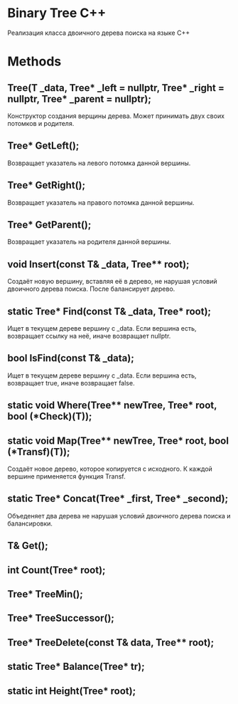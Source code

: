 # Binary Tree C++

Реализация класса двоичного дерева поиска на языке C++

# Methods

## Tree(T _data, Tree* _left = nullptr, Tree* _right = nullptr, Tree* _parent = nullptr);

Конструктор создания верщины дерева.
Может принимать двух своих потомков и родителя.

## Tree* GetLeft();

Возвращает указатель на левого потомка данной вершины.

## Tree* GetRight();

Возвращает указатель на правого потомка данной вершины.

## Tree* GetParent();

Возвращает указатель на родителя данной вершины.

## void Insert(const T& _data, Tree** root);

Создаёт новую вершину, вставляя её в дерево, не нарушая условий двоичного дерева поиска.
После балансирует дерево.

## static Tree* Find(const T& _data, Tree* root);

Ищет в текущем дереве вершину с _data.
Если вершина есть, возвращает ссылку на неё, иначе возвращает nullptr.

## bool IsFind(const T& _data);

Ищет в текущем дереве вершину с _data.
Если вершина есть, возвращает true, иначе возвращает false.
 
## static void Where(Tree** newTree, Tree* root, bool (*Check)(T));



## static void Map(Tree** newTree, Tree* root, bool (*Transf)(T));

Создаёт новое дерево, которое копируется с исходного.
К каждой вершине применяется функция Transf.

## static Tree* Concat(Tree* _first, Tree* _second);

Объеденяет два дерева не нарушая условий двоичного дерева поиска и балансировки.

## T& Get();



## int Count(Tree* root);

## Tree* TreeMin();
## Tree* TreeSuccessor();
## Tree* TreeDelete(const T& data, Tree** root);

## static Tree* Balance(Tree* tr);
## static int Height(Tree* root);
